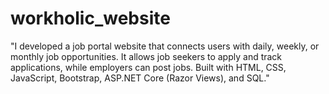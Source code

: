 # workholic_website
"I developed a job portal website that connects users with daily, weekly, or monthly job opportunities. It allows job seekers to apply and track applications, while employers can post jobs. Built with HTML, CSS, JavaScript, Bootstrap, ASP.NET Core (Razor Views), and SQL."
